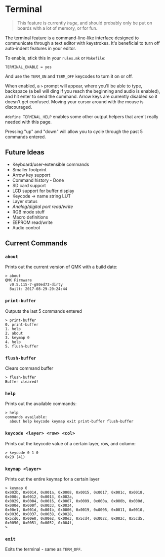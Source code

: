 # Terminal

> This feature is currently _huge_, and should probably only be put on boards with a lot of memory, or for fun.

The terminal feature is a command-line-like interface designed to communicate through a text editor with keystrokes. It's beneficial to turn off auto-indent features in your editor.

To enable, stick this in your `rules.mk` or `Makefile`:

```text
TERMINAL_ENABLE = yes
```

And use the `TERM_ON` and `TERM_OFF` keycodes to turn it on or off.

When enabled, a `>` prompt will appear, where you'll be able to type, backspace \(a bell will ding if you reach the beginning and audio is enabled\), and hit enter to send the command. Arrow keys are currently disabled so it doesn't get confused. Moving your cursor around with the mouse is discouraged.

`#define TERMINAL_HELP` enables some other output helpers that aren't really needed with this page.

Pressing "up" and "down" will allow you to cycle through the past 5 commands entered.

## Future Ideas

* Keyboard/user-extensible commands
* Smaller footprint
* Arrow key support
* Command history - Done
* SD card support
* LCD support for buffer display
* Keycode -&gt; name string LUT
* Layer status
* _Analog/digital port read/write_
* RGB mode stuff
* Macro definitions
* EEPROM read/write
* Audio control

## Current Commands

### `about`

Prints out the current version of QMK with a build date:

```text
> about
QMK Firmware
  v0.5.115-7-g80ed73-dirty
  Built: 2017-08-29-20:24:44
```

### `print-buffer`

Outputs the last 5 commands entered

```text
> print-buffer
0. print-buffer
1. help
2. about
3. keymap 0
4. help
5. flush-buffer
```

### `flush-buffer`

Clears command buffer

```text
> flush-buffer
Buffer cleared!
```

### `help`

Prints out the available commands:

```text
> help
commands available:
  about help keycode keymap exit print-buffer flush-buffer
```

### `keycode <layer> <row> <col>`

Prints out the keycode value of a certain layer, row, and column:

```text
> keycode 0 1 0
0x29 (41)
```

### `keymap <layer>`

Prints out the entire keymap for a certain layer

```text
> keymap 0
0x002b, 0x0014, 0x001a, 0x0008, 0x0015, 0x0017, 0x001c, 0x0018, 0x000c, 0x0012, 0x0013, 0x002a,
0x0029, 0x0004, 0x0016, 0x0007, 0x0009, 0x000a, 0x000b, 0x000d, 0x000e, 0x000f, 0x0033, 0x0034,
0x00e1, 0x001d, 0x001b, 0x0006, 0x0019, 0x0005, 0x0011, 0x0010, 0x0036, 0x0037, 0x0038, 0x0028,
0x5cd6, 0x00e0, 0x00e2, 0x00e3, 0x5cd4, 0x002c, 0x002c, 0x5cd5, 0x0050, 0x0051, 0x0052, 0x004f,
>
```

### `exit`

Exits the terminal - same as `TERM_OFF`.

